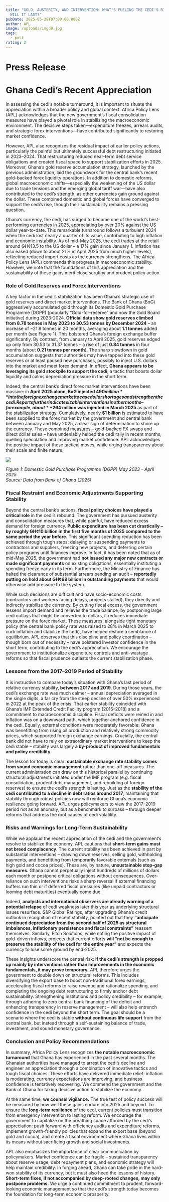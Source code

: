 ```yaml
---
title: "GOLD, AUSTERITY, AND INTERVENTION: WHAT'S FUELING THE CEDI'S RISE - AND
  WILL IT LAST?"
pubDate: 2025-05-28T07:00:00.000Z
author: APL
image: /uploads/imgd9.jpg
tags:
  - post
rating: 2
---
```

# Press Release

# Ghana Cedi’s Recent Appreciation 

In assessing the cedi’s notable turnaround, it is important to situate the appreciation within a broader policy and global context. Africa Policy Lens (APL) acknowledges that the new government’s fiscal consolidation measures have played a pivotal role in stabilizing the macroeconomic environment. The decisive steps taken—expenditure freezes, arrears audits, and strategic forex interventions—have contributed significantly to restoring market confidence.

However, APL also recognizes the residual impact of earlier policy actions, particularly the painful but ultimately successful debt restructuring initiated in 2023–2024. That restructuring reduced near-term debt service obligations and created fiscal space to support stabilization efforts in 2025. Moreover, Ghana’s gold reserve accumulation strategy, launched by the previous administration, laid the groundwork for the central bank’s recent gold-backed forex liquidity operations. In addition to domestic reforms, global macroeconomic shifts—especially the weakening of the US dollar due to trade tensions and the emerging global tariff war—have also contributed to the cedi’s strength, as other currencies gain ground against the dollar. These combined domestic and global forces have converged to support the cedi’s rise, though their sustainability remains a pressing question.

Ghana’s currency, the cedi, has surged to become one of the world’s best-performing currencies in 2025, appreciating by over 20% against the US dollar year-to-date. This remarkable turnaround follows a turbulent 2024 when the cedi lost nearly a quarter of its value, contributing to high inflation and economic instability. As of mid-May 2025, the cedi trades at the retail around GH¢13.5 to the US dollar – a 17% gain since January 1. Inflation has also eased (down to about 21% in April 2025 from much higher levels), reflecting reduced import costs as the currency strengthens. The Africa Policy Lens (APL) commends this progress in macroeconomic stability. However, we note that the foundations of this appreciation and the sustainability of these gains merit close scrutiny and prudent policy action.

### **Role of Gold Reserves and Forex Interventions**

A key factor in the cedi’s stabilization has been Ghana’s strategic use of gold reserves and direct market interventions. The Bank of Ghana (BoG) aggressively accumulated gold through its Domestic Gold Purchase Programme (DGPP) (popularly “Gold-for-reserve” and now the Gold Board initiative) during 2023-2024. **Official data show gold reserves climbed from 8.78 tonnes in May 2023 to 30.53 tonnes by December 2024** – an increase of ~21.8 tonnes in 20 months, averaging about **1.1 tonnes** added per month (see Figure 1). This bolstered Ghana’s foreign exchange buffer significantly. By contrast, from January to April 2025, gold reserves edged up only from 30.53 to 31.37 tonnes – a rise of just **0.84 tonnes** in four months (about **0.21 tonnes per month**). The sharp slowdown in gold accumulation suggests that authorities may have tapped into these gold reserves or at least paused new purchases, possibly to inject U.S. dollars into the market and meet forex demand. In effect, **Ghana appears to be leveraging its gold stockpile to support the cedi**, a tactic that boosts dollar liquidity and calms depreciation pressure in the short term.

Indeed, the central bank’s direct forex market interventions have been massive: in **April 2025 alone, BoG injected $490 million** into the foreign exchange market to ease dollar shortages and strengthen the cedi. Reports further indicate sizable interventions in other months – for example, about **$264 million was injected in March 2025** as part of the stabilization strategy. Cumulatively, nearly **$1 billion** is estimated to have been supplied to the forex market by the government and central bank between January and May 2025, a clear sign of determination to shore up the currency. These combined measures – gold-backed FX swaps and direct dollar sales – have undeniably helped the cedi rally in recent months, quelling speculation and improving market confidence. APL acknowledges the positive impact of these tactical moves, while urging transparency about their scale and finite nature.

![](img39.jpg)

*Figure 1: Domestic Gold Purchase Programme (DGPP) May 2023 – April 2025\
Source: Data from Bank of Ghana (2025)*

### **Fiscal Restraint and Economic Adjustments Supporting Stability**

Beyond the central bank’s actions, **fiscal policy choices have played a critical role** in the cedi’s rebound. The government has pursued austerity and consolidation measures that, while painful, have reduced excess demand for foreign currency. **Public expenditure has been cut drastically – by roughly GH¢10 billion in the first five months of 2025 compared to the same period the year before.** This significant spending reduction has been achieved through tough steps: delaying or suspending payments to contractors and suppliers, freezing new projects, and deferring certain policy programs until finances improve. In fact, it has been noted that as of mid-May 2025, the government had **not issued any major new contracts or made significant payments** on existing obligations, essentially instituting a spending freeze early in its term. Furthermore, the Ministry of Finance has halted the clearance of substantial arrears pending an audit – **reportedly putting on hold about GH¢69 billion in outstanding payments** that would otherwise add pressure to the system.

While such decisions are difficult and have socio-economic costs (contractors and workers facing delays, projects stalled), they directly and indirectly stabilize the currency. By cutting fiscal excess, the government lessens import demand and relieves the trade balance; by postponing large cedi outlays that might be converted to dollars, it reduces immediate pressure on the forex market. These measures, alongside tight monetary policy (the central bank policy rate was raised to 28% in March 2025 to curb inflation and stabilize the cedi), have helped restore a semblance of equilibrium. APL observes that this discipline and policy coordination – though born out of necessity – have bolstered investor confidence in the short term, contributing to the cedi’s appreciation. We encourage the government to institutionalize expenditure controls and anti-wastage reforms so that fiscal prudence outlasts the current stabilization phase.

### **Lessons from the 2017–2019 Period of Stability**

It is instructive to compare today’s situation with Ghana’s last period of relative currency stability, **between 2017 and 2019**. During those years, the cedi’s exchange rate was much calmer – annual depreciation averaged in the single digits, a far cry from the steep decline of over 50% experienced in 2022 at the peak of the crisis. That earlier stability coincided with Ghana’s IMF Extended Credit Facility program (2015–2018) and a commitment to macroeconomic discipline. Fiscal deficits were reined in and inflation was on a downward path, which together anchored confidence in the cedi. Equally, external conditions were moderately favorable: Ghana was benefitting from rising oil production and relatively strong commodity prices, which supported foreign exchange earnings. Crucially, the central bank did not have to rely on extraordinary market interventions to keep the cedi stable – stability was largely **a by-product of improved fundamentals and policy credibility.**

The lesson for today is clear: **sustainable exchange rate stability comes from sound economic management** rather than one-off measures. The current administration can draw on this historical parallel by continuing structural adjustments initiated under the IMF program (e.g. fiscal consolidation, prudent debt management, and rebuilding of foreign reserves) to ensure the cedi’s strength is lasting. Just as the **stability of the cedi contributed to a decline in debt ratios around 2017**, maintaining that stability through robust policies now will reinforce Ghana’s economic resilience going forward. APL urges policymakers to view the 2017–2019 period not as an anomaly, but as a benchmark to surpass – through deeper reforms that address the root causes of cedi volatility.

### **Risks and Warnings for Long-Term Sustainability**

While we applaud the recent appreciation of the cedi and the government’s resolve to stabilize the economy, APL cautions that **short-term gains must not breed complacency**. The current stability has been achieved in part by substantial interventions – drawing down reserves, selling gold, withholding payments, and benefitting from temporarily favorable externals (such as high gold and cocoa prices). These are, by nature, **unsustainable stop-gap measures.** Ghana cannot perpetually inject hundreds of millions of dollars each month or postpone critical obligations without consequences. Over-reliance on such interventions risks a sharp reversal if external financing buffers run thin or if deferred fiscal pressures (like unpaid contractors or looming debt maturities) eventually come due.

Indeed, **analysts and international observers are already warning of a potential relapse** of cedi weakness later this year as underlying structural issues resurface. S&P Global Ratings, after upgrading Ghana’s credit outlook in recognition of recent stability, pointed out that they **“anticipate continued depreciation from the second half of 2025 as structural imbalances, inflationary persistence and fiscal constraints”** reassert themselves. Similarly, Fitch Solutions, while noting the positive impact of gold-driven inflows, projects that current efforts **will “not be enough to preserve the stability of the cedi for the entire year”** and expects the currency to lose some ground by end-2025.

These insights underscore the central risk: **if the cedi’s strength is propped up mainly by interventions rather than improvements in the economic fundamentals, it may prove temporary.** APL therefore urges the government to double down on structural reforms. This includes diversifying the export base to boost non-traditional forex earnings, accelerating fiscal reforms to raise revenue and rationalize spending, and completing the ongoing debt restructuring to firmly anchor debt sustainability. Strengthening institutions and policy credibility – for example, through adhering to zero central bank financing of the deficit and enhancing transparency in reserve management – will also help entrench confidence in the cedi beyond the short term. The goal should be a scenario where the cedi is stable **without continuous life support** from the central bank, but instead through a self-sustaining balance of trade, investment, and sound monetary governance.

### **Conclusion and Policy Recommendations**

In summary, Africa Policy Lens recognizes **the notable macroeconomic turnaround** that Ghana has experienced in the past several months. The Ghanaian authorities have managed to arrest the cedi’s decline and engineer an appreciation through a combination of innovative tactics and tough fiscal choices. These efforts have delivered immediate relief: inflation is moderating, currency expectations are improving, and business confidence is tentatively recovering. We commend the government and the Bank of Ghana for taking decisive action to stabilize the economy.

At the same time, **we counsel vigilance.** The true test of policy success will be measured by how well these gains endure into 2025 and beyond. To ensure the **long-term resilience** of the cedi, current policies must transition from emergency intervention to lasting reform. We encourage the government to capitalize on the breathing space afforded by the cedi’s appreciation: push forward with efficiency audits and expenditure reforms, implement growth-friendly policies that expand the export base (beyond gold and cocoa), and create a fiscal environment where Ghana lives within its means without sacrificing growth and social investments.

APL also emphasizes the importance of clear communication by policymakers. Market confidence can be fragile – sustained transparency about reserve usage, debt repayment plans, and economic strategy will help maintain credibility. In forging ahead, Ghana can take pride in the hard-won stability of its currency, but it must also heed the lessons of history. **Short-term fixes, if not accompanied by deep-rooted changes, may only postpone problems.** We urge a continued commitment to prudent, forward-looking economic management so that the cedi’s strength today becomes the foundation for long-term economic prosperity.

